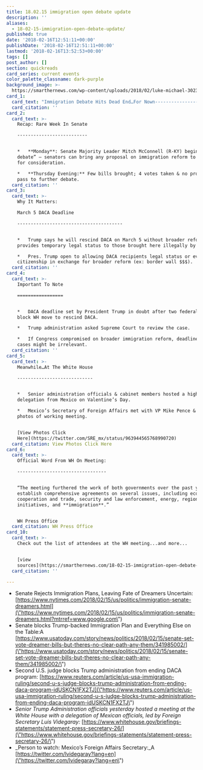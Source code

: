 ```yaml
---
title: 18.02.15 immigration open debate update
description: ''
aliases:
  - 18-02-15-immigration-open-debate-update/
published: true
date: '2018-02-16T12:51:11+00:00'
publishDate: '2018-02-16T12:51:11+00:00'
lastmod: '2018-02-16T13:52:53+00:00'
tags: []
post_author: []
section: quickreads
card_series: current events
color_palette_classname: dark-purple
background_image: >-
  https://smarthernews.com/wp-content/uploads/2018/02/luke-michael-302392-360x360.jpg
card_1:
  card_text: "Immigration Debate Hits Dead End…For Nown----------------------------------------nn> ax1CNo one comes out a winner in this. We tried everything.ax1Dn> n> Sen. Joe Manchin (D-WV), Chairman of the bipartisan Common Sense Coalition, after proposal on immigration reform did not get necessary votes to move forward in Senate."
  card_citation: ''
card_2:
  card_text: >-
    Recap: Rare Week In Senate

    --------------------------


    *   **Monday**: Senate Majority Leader Mitch McConnell (R-KY) begins “open
    debate” – senators can bring any proposal on immigration reform to the floor
    for consideration.

    *   **Thursday Evening:** Few bills brought; 4 votes taken & no proposals
    pass to further debate.
  card_citation: ''
card_3:
  card_text: >-
    Why It Matters:  

    March 5 DACA Deadline

    ---------------------------------------


    *   Trump says he will rescind DACA on March 5 without broader reform. DACA
    provides temporary legal status to those brought here illegally by parents.

    *   Pres. Trump open to allowing DACA recipients legal status or even
    citizenship in exchange for broader reform (ex: border wall $$$).
  card_citation: ''
card_4:
  card_text: >-
    Important To Note

    =================


    *   DACA deadline set by President Trump in doubt after two federal judges
    block WH move to rescind DACA.

    *   Trump administration asked Supreme Court to review the case.

    *   If Congress compromised on broader immigration reform, deadline & court
    cases might be irrelevant.
  card_citation: ''
card_5:
  card_text: >-
    Meanwhile…At The White House

    ----------------------------


    *   Senior administration officials & cabinet members hosted a high level
    delegation from Mexico on Valentine’s Day.

    *   Mexico’s Secretary of Foreign Affairs met with VP Mike Pence & posted
    photos of working meeting.


    [View Photos Click
    Here](https://twitter.com/SRE_mx/status/963944565768990720)
  card_citation: View Photos Click Here
card_6:
  card_text: >-
    Official Word From WH On Meeting:

    ---------------------------------


    “The meeting furthered the work of both governments over the past year to
    establish comprehensive agreements on several issues, including economic
    cooperation and trade, security and law enforcement, energy, regional
    initiatives, and **immigration**.”


    WH Press Office
  card_citation: WH Press Office
card_10:
  card_text: >-
    Check out the list of attendees at the WH meeting...and more...


    [view
    sources](https://smarthernews.com/18-02-15-immigration-open-debate-update/)
  card_citation: ''

---
```

*   Senate Rejects Immigration Plans, Leaving Fate of Dreamers Uncertain: [https://www.nytimes.com/2018/02/15/us/politics/immigration-senate-dreamers.html](\"https://www.nytimes.com/2018/02/15/us/politics/immigration-senate-dreamers.html?mtrref=www.google.com\")
*   Senate blocks Trump-backed Immigration Plan and Everything Else on the Table:A [https://www.usatoday.com/story/news/politics/2018/02/15/senate-set-vote-dreamer-bills-but-theres-no-clear-path-any-them/341985002/](\"https://www.usatoday.com/story/news/politics/2018/02/15/senate-set-vote-dreamer-bills-but-theres-no-clear-path-any-them/341985002/\")
*   Second U.S. judge blocks Trump administration from ending DACA program: [https://www.reuters.com/article/us-usa-immigration-ruling/second-u-s-judge-blocks-trump-administration-from-ending-daca-program-idUSKCN1FX2TJ](\"https://www.reuters.com/article/us-usa-immigration-ruling/second-u-s-judge-blocks-trump-administration-from-ending-daca-program-idUSKCN1FX2TJ\")
*   _Senior Trump Administration officials yesterday hosted a meeting at the White House with a delegation of Mexican officials, led by Foreign Secretary Luis Videgaray:_ [https://www.whitehouse.gov/briefings-statements/statement-press-secretary-26/](\"https://www.whitehouse.gov/briefings-statements/statement-press-secretary-26/\")
*   _Person to watch: Mexico’s Foreign Affairs Secretary:_A [https://twitter.com/lvidegaray?lang=en](\"https://twitter.com/lvidegaray?lang=en\")